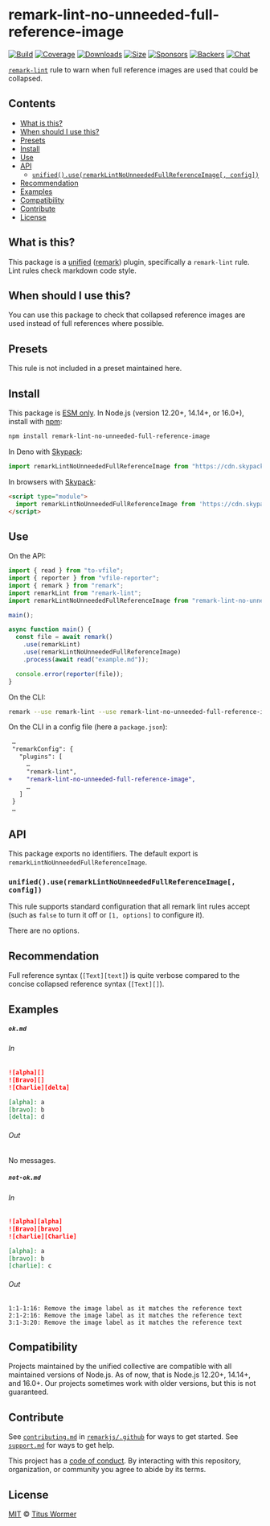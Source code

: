 <!--This file is generated-->

# remark-lint-no-unneeded-full-reference-image

[![Build][build-badge]][build] [![Coverage][coverage-badge]][coverage]
[![Downloads][downloads-badge]][downloads] [![Size][size-badge]][size]
[![Sponsors][sponsors-badge]][collective]
[![Backers][backers-badge]][collective] [![Chat][chat-badge]][chat]

[`remark-lint`][mono] rule to warn when full reference images are used that
could be collapsed.

## Contents

- [What is this?](#what-is-this)
- [When should I use this?](#when-should-i-use-this)
- [Presets](#presets)
- [Install](#install)
- [Use](#use)
- [API](#api)
  - [`unified().use(remarkLintNoUnneededFullReferenceImage[, config])`](#unifieduseremarklintnounneededfullreferenceimage-config)
- [Recommendation](#recommendation)
- [Examples](#examples)
- [Compatibility](#compatibility)
- [Contribute](#contribute)
- [License](#license)

## What is this?

This package is a [unified][unified] ([remark][remark]) plugin, specifically a
`remark-lint` rule. Lint rules check markdown code style.

## When should I use this?

You can use this package to check that collapsed reference images are used
instead of full references where possible.

## Presets

This rule is not included in a preset maintained here.

## Install

This package is [ESM only][esm]. In Node.js (version 12.20+, 14.14+, or 16.0+),
install with [npm][npm]:

```sh
npm install remark-lint-no-unneeded-full-reference-image
```

In Deno with [Skypack][Skypack]:

```js
import remarkLintNoUnneededFullReferenceImage from "https://cdn.skypack.dev/remark-lint-no-unneeded-full-reference-image@3?dts";
```

In browsers with [Skypack][Skypack]:

```html
<script type="module">
  import remarkLintNoUnneededFullReferenceImage from 'https://cdn.skypack.dev/remark-lint-no-unneeded-full-reference-image@3?min'
</script>
```

## Use

On the API:

```js
import { read } from "to-vfile";
import { reporter } from "vfile-reporter";
import { remark } from "remark";
import remarkLint from "remark-lint";
import remarkLintNoUnneededFullReferenceImage from "remark-lint-no-unneeded-full-reference-image";

main();

async function main() {
  const file = await remark()
    .use(remarkLint)
    .use(remarkLintNoUnneededFullReferenceImage)
    .process(await read("example.md"));

  console.error(reporter(file));
}
```

On the CLI:

```sh
remark --use remark-lint --use remark-lint-no-unneeded-full-reference-image example.md
```

On the CLI in a config file (here a `package.json`):

```diff
 …
 "remarkConfig": {
   "plugins": [
     …
     "remark-lint",
+    "remark-lint-no-unneeded-full-reference-image",
     …
   ]
 }
 …
```

## API

This package exports no identifiers. The default export is
`remarkLintNoUnneededFullReferenceImage`.

### `unified().use(remarkLintNoUnneededFullReferenceImage[, config])`

This rule supports standard configuration that all remark lint rules accept
(such as `false` to turn it off or `[1, options]` to configure it).

There are no options.

## Recommendation

Full reference syntax (`[Text][text]`) is quite verbose compared to the concise
collapsed reference syntax (`[Text][]`).

## Examples

##### `ok.md`

###### In

```markdown
![alpha][]
![Bravo][]
![Charlie][delta]

[alpha]: a
[bravo]: b
[delta]: d
```

###### Out

No messages.

##### `not-ok.md`

###### In

```markdown
![alpha][alpha]
![Bravo][bravo]
![charlie][Charlie]

[alpha]: a
[bravo]: b
[charlie]: c
```

###### Out

```text
1:1-1:16: Remove the image label as it matches the reference text
2:1-2:16: Remove the image label as it matches the reference text
3:1-3:20: Remove the image label as it matches the reference text
```

## Compatibility

Projects maintained by the unified collective are compatible with all maintained
versions of Node.js. As of now, that is Node.js 12.20+, 14.14+, and 16.0+. Our
projects sometimes work with older versions, but this is not guaranteed.

## Contribute

See [`contributing.md`][contributing] in [`remarkjs/.github`][health] for ways
to get started. See [`support.md`][support] for ways to get help.

This project has a [code of conduct][coc]. By interacting with this repository,
organization, or community you agree to abide by its terms.

## License

[MIT][license] © [Titus Wormer][author]

[build-badge]: https://github.com/remarkjs/remark-lint/workflows/main/badge.svg
[build]: https://github.com/remarkjs/remark-lint/actions
[coverage-badge]: https://img.shields.io/codecov/c/github/remarkjs/remark-lint.svg
[coverage]: https://codecov.io/github/remarkjs/remark-lint
[downloads-badge]: https://img.shields.io/npm/dm/remark-lint-no-unneeded-full-reference-image.svg
[downloads]: https://www.npmjs.com/package/remark-lint-no-unneeded-full-reference-image
[size-badge]: https://img.shields.io/bundlephobia/minzip/remark-lint-no-unneeded-full-reference-image.svg
[size]: https://bundlephobia.com/result?p=remark-lint-no-unneeded-full-reference-image
[sponsors-badge]: https://opencollective.com/unified/sponsors/badge.svg
[backers-badge]: https://opencollective.com/unified/backers/badge.svg
[collective]: https://opencollective.com/unified
[chat-badge]: https://img.shields.io/badge/chat-discussions-success.svg
[chat]: https://github.com/remarkjs/remark/discussions
[unified]: https://github.com/unifiedjs/unified
[remark]: https://github.com/remarkjs/remark
[mono]: https://github.com/remarkjs/remark-lint
[esm]: https://gist.github.com/sindresorhus/a39789f98801d908bbc7ff3ecc99d99c
[skypack]: https://www.skypack.dev
[npm]: https://docs.npmjs.com/cli/install
[health]: https://github.com/remarkjs/.github
[contributing]: https://github.com/remarkjs/.github/blob/main/contributing.md
[support]: https://github.com/remarkjs/.github/blob/main/support.md
[coc]: https://github.com/remarkjs/.github/blob/main/code-of-conduct.md
[license]: https://github.com/remarkjs/remark-lint/blob/main/license
[author]: https://wooorm.com
